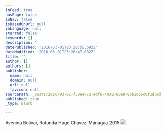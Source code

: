 ```yaml
---
inFeed: true
hasPage: false
inNav: false
isBasedOnUrl: null
inLanguage: null
starred: false
keywords: []
description: ''
datePublished: '2016-03-01T23:28:55.693Z'
dateModified: '2016-03-01T23:28:47.082Z'
title: ''
author: []
authors: []
publisher:
  name: null
  domain: null
  url: null
  favicon: null
sourcePath: _posts/2016-03-01-f58ee772-edf6-4032-80e9-86b1965c0f2d.md
published: true
_type: Blurb

---
```

Avenida Bolivar, Rotunda Hugo Chavez. Managua 2015
![](https://the-grid-user-content.s3-us-west-2.amazonaws.com/78840c59-c595-42e8-ac81-e6cb46043595.jpg)